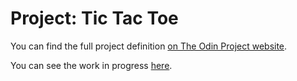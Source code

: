 # Project: Tic Tac Toe

You can find the full project definition [on The Odin Project website](https://www.theodinproject.com/lessons/node-path-javascript-tic-tac-toe).

You can see the work in progress [here](https://nabiu256.github.io/odin-projects/tic-tac-toe/index.html).
